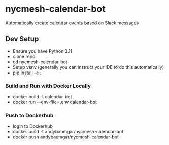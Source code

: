 # nycmesh-calendar-bot

Automatically create calendar events based on Slack messages

## Dev Setup

- Ensure you have Python 3.11
- clone repo
- cd nycmesh-calendar-bot
- Setup venv (generally you can instruct your IDE to do this automatically)
- pip install -e .

### Build and Run with Docker Locally

- docker build -t calendar-bot .
- docker run --env-file=.env calendar-bot

### Push to Dockerhub

- login to Dockerhub
- docker build -t andybaumgar/nycmesh-calendar-bot .
- docker push andybaumgar/nycmesh-calendar-bot
